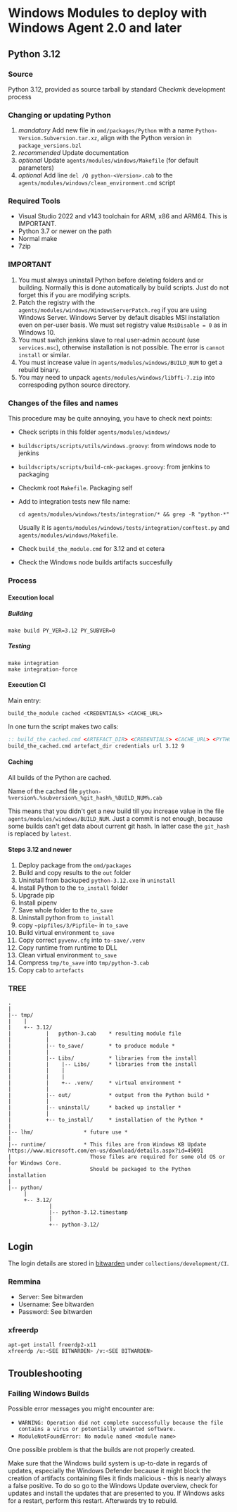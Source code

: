 # Windows Modules to deploy with Windows Agent 2.0 and later

## Python 3.12

### Source

Python 3.12, provided as source tarball by standard Checkmk development process

### Changing or updating Python

1. _mandatory_   Add new file in `omd/packages/Python` with a name `Python-Version.Subversion.tar.xz`, align with the Python version in `package_versions.bzl`
2. _recommended_ Update documentation
3. _optional_    Update `agents/modules/windows/Makefile` (for default parameters)
4. _optional_    Add line `del /Q python-<Version>.cab` to the `agents/modules/windows/clean_environment.cmd` script

### Required Tools

- Visual Studio 2022 and v143 toolchain for ARM, x86 and ARM64. This is IMPORTANT.
- Python 3.7 or newer on the path
- Normal make
- 7zip

### IMPORTANT

1. You must always uninstall Python before deleting folders and or building.
Normally this is done automatically by build scripts. Just do not forget this
if you are modifying scripts.
2. Patch the registry with the `agents/modules/windows/WindowsServerPatch.reg` if you are using Windows Server.
Windows Server by default disables MSI installation even on per-user basis.
We must set registry value `MsiDisable = 0` as in Windows 10.
3. You must switch jenkins slave to real user-admin account (use `services.msc`), otherwise
installation is not possible. The error is `cannot install` or similar.
4. You must increase value in `agents/modules/windows/BUILD_NUM` to get a rebuild binary.
5. You may need to unpack `agents/modules/windows/libffi-7.zip` into correspoding python source directory.

### Changes of the files and names

This procedure may be quite annoying, you have to check next points:

- Check scripts in this folder `agents/modules/windows/`
- `buildscripts/scripts/utils/windows.groovy`: from windows node to jenkins
- `buildscripts/scripts/build-cmk-packages.groovy`: from jenkins to packaging
- Checkmk root `Makefile`. Packaging self
- Add to integration tests new file name:

   `cd agents/modules/windows/tests/integration/* && grep -R "python-*"`

   Usually it is `agents/modules/windows/tests/integration/conftest.py` and `agents/modules/windows/Makefile`.

- Check `build_the_module.cmd` for 3.12 and et cetera
- Check the Windows node builds artifacts succesfully

### Process

#### Execution local

##### Building

```
make build PY_VER=3.12 PY_SUBVER=0
```

##### Testing

```
make integration
make integration-force
```

#### Execution CI

Main entry:

```
build_the_module cached <CREDENTIALS> <CACHE_URL>
```

In one turn the script makes two calls:

```bat
:: build_the_cached.cmd <ARTEFACT_DIR> <CREDENTIALS> <CACHE_URL> <PYTHON_VERSION> <PYTHON_SUBVERSION>
build_the_cached.cmd artefact_dir credentials url 3.12 9
```

#### Caching

All builds of the Python are cached.

Name of the cached file `python-%version%.%subversion%_%git_hash%_%BUILD_NUM%.cab`

This means that you didn't get a new build till you increase value in the file `agents/modules/windows/BUILD_NUM`.
Just a commit is not enough, because some builds can't get data about current git hash.
In latter case the `git_hash` is replaced by `latest`.

#### Steps 3.12 and newer

1. Deploy package from the `omd/packages`
2. Build and copy results to the `out` folder
3. Uninstall from backuped `python-3.12.exe` in `uninstall`
4. Install Python to the `to_install` folder
5. Upgrade pip
6. Install pipenv
7. Save whole folder to the `to_save`
8. Uninstall python from `to_install`
9. copy `~pipfiles/3/Pipfile~` in `to_save`
10. Build virtual environment `to_save`
11. Copy correct `pyvenv.cfg` into `to-save/.venv`
12. Copy runtime from runtime to DLL
13. Clean virtual environment `to_save`
14. Compress `tmp/to_save` into `tmp/python-3.cab`
15. Copy cab to `artefacts`

### TREE

```
.
|
|-- tmp/
|    |
|    +-- 3.12/
|           |   python-3.cab    * resulting module file
|           |
|           |-- to_save/		* to produce module *
|           |
|           |-- Libs/           * libraries from the install
|           |    |-- Libs/      * libraries from the install
|           |    |
|           |    |
|           |    +-- .venv/	    * virtual environment *
|           |
|           |-- out/		    * output from the Python build *
|           |
|           |-- uninstall/	    * backed up installer *
|           |
|           +-- to_install/	    * installation of the Python *
|
|-- lhm/                * future use *
|
|-- runtime/            * This files are from Windows KB Update https://www.microsoft.com/en-us/download/details.aspx?id=49091
|                         Those files are required for some old OS or for Windows Core.
|                         Should be packaged to the Python installation
|
|-- python/
     |
     +-- 3.12/
             |
             |-- python-3.12.timestamp
             |
             +-- python-3.12/
```

## Login

The login details are stored in [bitwarden](passwords.lan.checkmk.net) under `collections/development/CI`.

### Remmina

- Server: See bitwarden
- Username: See bitwarden
- Password: See bitwarden

### xfreerdp

```bash
apt-get install freerdp2-x11
xfreerdp /u:<SEE BITWARDEN> /v:<SEE BITWARDEN>
```

## Troubleshooting

### Failing Windows Builds

Possible error messages you might encounter are:
- `WARNING: Operation did not complete successfully because the file contains a virus or potentially unwanted software.`
- `ModuleNotFoundError: No module named <module name>`

One possible problem is that the builds are not properly created.

Make sure that the Windows build system is up-to-date in regards of updates, especially the Windows Defender because it
might block the creation of artifacts containing files it finds malicious - this is nearly always a false positive.
To do so go to the Windows Update overview, check for updates and install the updates that are presented to you.
If Windows asks for a restart, perform this restart. Afterwards try to rebuild.
